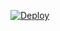 [![Deploy](https://www.herokucdn.com/deploy/button.png)](https://dashboard.heroku.com/new?template=https://github.com/cqm3888/okHX)
